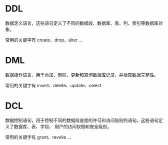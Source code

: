 # DDL
数据定义语言，这些语句定义了不同的数据段、数据库、表、列、索引等数据库对象。

常用的关键字有 create、drop、alter ...

# DML
数据操作语言，用于添加、删除、更新和查询数据库记录，并检查数据完整性。

常用的关键字有 insert、delete、update、select

# DCL
数据控制语句，用于控制不同的数据段直接的许可和访问级别的语句。这些语句定义了数据库、表、字段、
用户的访问权限和安全级别。

常用的关键字有 grant、revoke ...

